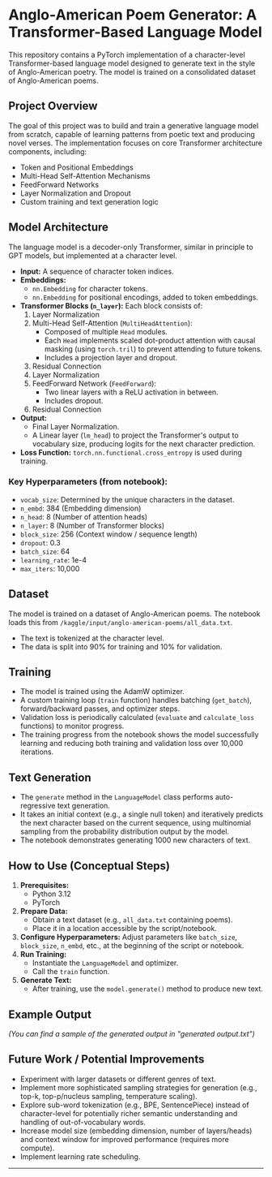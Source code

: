 # Anglo-American Poem Generator: A Transformer-Based Language Model

This repository contains a PyTorch implementation of a character-level Transformer-based language model designed to generate text in the style of Anglo-American poetry. The model is trained on a consolidated dataset of Anglo-American poems.

## Project Overview

The goal of this project was to build and train a generative language model from scratch, capable of learning patterns from poetic text and producing novel verses. The implementation focuses on core Transformer architecture components, including:

*   Token and Positional Embeddings
*   Multi-Head Self-Attention Mechanisms
*   FeedForward Networks
*   Layer Normalization and Dropout
*   Custom training and text generation logic

## Model Architecture

The language model is a decoder-only Transformer, similar in principle to GPT models, but implemented at a character level.

*   **Input:** A sequence of character token indices.
*   **Embeddings:**
    *   `nn.Embedding` for character tokens.
    *   `nn.Embedding` for positional encodings, added to token embeddings.
*   **Transformer Blocks (`n_layer`):** Each block consists of:
    1.  Layer Normalization
    2.  Multi-Head Self-Attention (`MultiHeadAttention`):
        *   Composed of multiple `Head` modules.
        *   Each `Head` implements scaled dot-product attention with causal masking (using `torch.tril`) to prevent attending to future tokens.
        *   Includes a projection layer and dropout.
    3.  Residual Connection
    4.  Layer Normalization
    5.  FeedForward Network (`FeedForward`):
        *   Two linear layers with a ReLU activation in between.
        *   Includes dropout.
    6.  Residual Connection
*   **Output:**
    *   Final Layer Normalization.
    *   A Linear layer (`lm_head`) to project the Transformer's output to vocabulary size, producing logits for the next character prediction.
*   **Loss Function:** `torch.nn.functional.cross_entropy` is used during training.

### Key Hyperparameters (from notebook):
*   `vocab_size`: Determined by the unique characters in the dataset.
*   `n_embd`: 384 (Embedding dimension)
*   `n_head`: 8 (Number of attention heads)
*   `n_layer`: 8 (Number of Transformer blocks)
*   `block_size`: 256 (Context window / sequence length)
*   `dropout`: 0.3
*   `batch_size`: 64
*   `learning_rate`: 1e-4
*   `max_iters`: 10,000

## Dataset

The model is trained on a dataset of Anglo-American poems. The notebook loads this from `/kaggle/input/anglo-american-poems/all_data.txt`.
*   The text is tokenized at the character level.
*   The data is split into 90% for training and 10% for validation.

## Training

*   The model is trained using the AdamW optimizer.
*   A custom training loop (`train` function) handles batching (`get_batch`), forward/backward passes, and optimizer steps.
*   Validation loss is periodically calculated (`evaluate` and `calculate_loss` functions) to monitor progress.
*   The training progress from the notebook shows the model successfully learning and reducing both training and validation loss over 10,000 iterations.

## Text Generation

*   The `generate` method in the `LanguageModel` class performs auto-regressive text generation.
*   It takes an initial context (e.g., a single null token) and iteratively predicts the next character based on the current sequence, using multinomial sampling from the probability distribution output by the model.
*   The notebook demonstrates generating 1000 new characters of text.

## How to Use (Conceptual Steps)

1.  **Prerequisites:**
    *   Python 3.12
    *   PyTorch
2.  **Prepare Data:**
    *   Obtain a text dataset (e.g., `all_data.txt` containing poems).
    *   Place it in a location accessible by the script/notebook.
3.  **Configure Hyperparameters:** Adjust parameters like `batch_size`, `block_size`, `n_embd`, etc., at the beginning of the script or notebook.
4.  **Run Training:**
    *   Instantiate the `LanguageModel` and optimizer.
    *   Call the `train` function.
5.  **Generate Text:**
    *   After training, use the `model.generate()` method to produce new text.

## Example Output

*(You can find a sample of the generated output in "generated output.txt")*

## Future Work / Potential Improvements

*   Experiment with larger datasets or different genres of text.
*   Implement more sophisticated sampling strategies for generation (e.g., top-k, top-p/nucleus sampling, temperature scaling).
*   Explore sub-word tokenization (e.g., BPE, SentencePiece) instead of character-level for potentially richer semantic understanding and handling of out-of-vocabulary words.
*   Increase model size (embedding dimension, number of layers/heads) and context window for improved performance (requires more compute).
*   Implement learning rate scheduling.

---